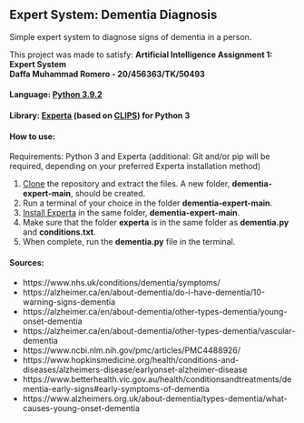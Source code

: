 ## Expert System: Dementia Diagnosis
Simple expert system to diagnose signs of dementia in a person.<br>

This project was made to satisfy: <b>Artificial Intelligence Assignment 1: Expert System</b><br>
<b>Daffa Muhammad Romero - 20/456363/TK/50493</b>

#### Language: <a href="https://www.python.org/downloads/release/python-392/">Python 3.9.2</a>
#### Library: <a href="https://github.com/nilp0inter/experta">Experta</a> (based on <a href="http://clipsrules.sourceforge.net/">CLIPS</a>) for Python 3

#### How to use:
Requirements: Python 3 and Experta (additional: Git and/or pip will be required, depending on your preferred Experta installation method) 
<ol>
  <li><a href="https://docs.github.com/en/repositories/creating-and-managing-repositories/cloning-a-repository">Clone</a> the repository and extract the files. A new folder, <b>dementia-expert-main</b>, should be created.</li>
  <li>Run a terminal of your choice in the folder <b>dementia-expert-main</b>.</li>
  <li><a href="https://experta.readthedocs.io/en/latest/installation.html">Install Experta</a> in the same folder, <b>dementia-expert-main</b>.</li>
  <li>Make sure that the folder <b>experta</b> is in the same folder as <b>dementia.py</b> and <b>conditions.txt</b>.</li>
  <li>When complete, run the <b>dementia.py</b> file in the terminal.</li>
</ol>

#### Sources:
<ul>
  <li>https://www.nhs.uk/conditions/dementia/symptoms/
  <li>https://alzheimer.ca/en/about-dementia/do-i-have-dementia/10-warning-signs-dementia</li>
  <li>https://alzheimer.ca/en/about-dementia/other-types-dementia/young-onset-dementia</li>
  <li>https://alzheimer.ca/en/about-dementia/other-types-dementia/vascular-dementia</li>
  <li>https://www.ncbi.nlm.nih.gov/pmc/articles/PMC4488926/</li>
  <li>https://www.hopkinsmedicine.org/health/conditions-and-diseases/alzheimers-disease/earlyonset-alzheimer-disease</li>
  <li>https://www.betterhealth.vic.gov.au/health/conditionsandtreatments/dementia-early-signs#early-symptoms-of-dementia</li>
  <li>https://www.alzheimers.org.uk/about-dementia/types-dementia/what-causes-young-onset-dementia</li>
</ul>
